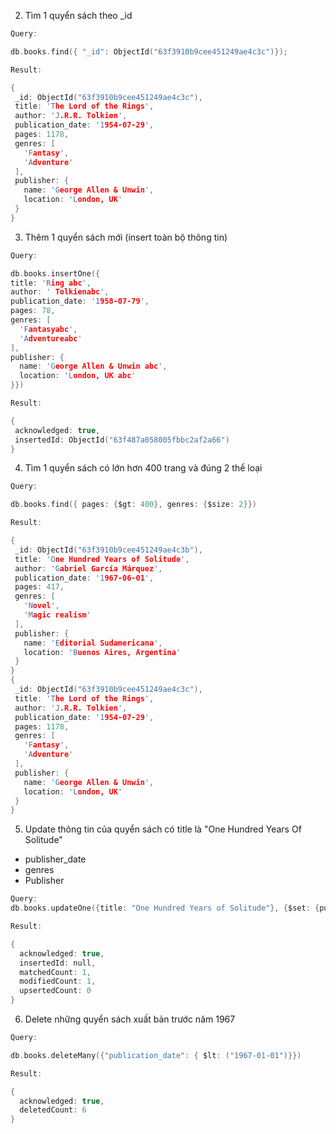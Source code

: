  


 2. Tìm 1 quyển sách theo _id

 ```c
 Query:
 
 db.books.find({ "_id": ObjectId("63f3910b9cee451249ae4c3c")});
 ```
 ```c
 Result:

{
  _id: ObjectId("63f3910b9cee451249ae4c3c"),
  title: 'The Lord of the Rings',
  author: 'J.R.R. Tolkien',
  publication_date: '1954-07-29',
  pages: 1178,
  genres: [
    'Fantasy',
    'Adventure'
  ],
  publisher: {
    name: 'George Allen & Unwin',
    location: 'London, UK'
  }
}
 ```

 3. Thêm 1 quyển sách mới (insert toàn bộ thông tin)

  ```c
 Query:
 
 db.books.insertOne({ 
  title: 'Ring abc',
  author: ' Tolkienabc',
  publication_date: '1958-07-79',
  pages: 78,
  genres: [
    'Fantasyabc',
    'Adventureabc'
  ],
  publisher: {
    name: 'George Allen & Unwin abc',
    location: 'London, UK abc'
  }})
 ```

 ```c
 Result:

{
  acknowledged: true,
  insertedId: ObjectId("63f487a058005fbbc2af2a66")
}
 ```

 4. Tìm 1 quyển sách có lớn hơn 400 trang và đúng 2 thể loại

  ```c
 Query:
 
db.books.find({ pages: {$gt: 400}, genres: {$size: 2}})
 ```

 ```c
 Result:

 {
  _id: ObjectId("63f3910b9cee451249ae4c3b"),
  title: 'One Hundred Years of Solitude',
  author: 'Gabriel García Márquez',
  publication_date: '1967-06-01',
  pages: 417,
  genres: [
    'Novel',
    'Magic realism'
  ],
  publisher: {
    name: 'Editorial Sudamericana',
    location: 'Buenos Aires, Argentina'
  }
}
{
  _id: ObjectId("63f3910b9cee451249ae4c3c"),
  title: 'The Lord of the Rings',
  author: 'J.R.R. Tolkien',
  publication_date: '1954-07-29',
  pages: 1178,
  genres: [
    'Fantasy',
    'Adventure'
  ],
  publisher: {
    name: 'George Allen & Unwin',
    location: 'London, UK'
  }
}
 ```

 5. Update thông tin của quyển sách có title là "One Hundred Years Of Solitude"
- publisher_date
- genres
- Publisher

```c
Query:
db.books.updateOne({title: "One Hundred Years of Solitude"}, {$set: {publication_date: "2002-7-18", genres: ["Novel"], "publisher.name": "Hoang Vu", "publisher.location": "HN, VN"}})

```

```c
Result:

{
  acknowledged: true,
  insertedId: null,
  matchedCount: 1,
  modifiedCount: 1,
  upsertedCount: 0
}

```
6. Delete những quyển sách xuất bản trước năm 1967

```c
Query:

db.books.deleteMany({"publication_date": { $lt: ("1967-01-01")}})


```

```c
Result:

{
  acknowledged: true,
  deletedCount: 6
}
```